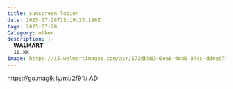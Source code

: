 ```yaml
---
title: sunscreen lotion
date: 2025-07-28T12:19:23.196Z
tags: 2025-07-28
Category: other
description: |-
  𝗪𝗔𝗟𝗠𝗔𝗥𝗧
  10.xx
image: https://i5.walmartimages.com/asr/172dbb83-0ea8-46b9-84cc-dd0ed7324f21.909efb6861a4b0b3d9b30fa33276a43a.jpeg?odnHeight=2000&odnWidth=2000&odnBg=FFFFFF
---
```

https://go.magik.ly/ml/2f91l/
AD